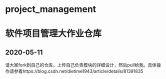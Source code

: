 # project_management
# 软件项目管理大作业仓库

## 2020-05-11
请大家fork到自己的仓库，上传自己负责模块的详细设计，然后pull给我。具体操作请参看https://blog.csdn.net/dietime1943/article/details/81391835
